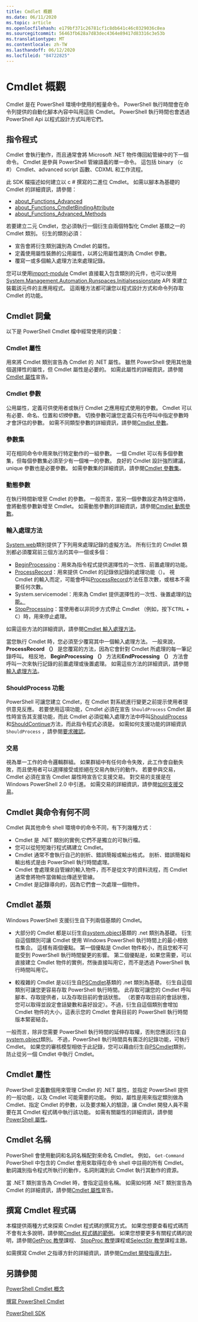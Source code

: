 ```yaml
---
title: Cmdlet 概觀
ms.date: 06/11/2020
ms.topic: article
ms.openlocfilehash: e179bf371c26781cf1c8db641c46c0329036c8ea
ms.sourcegitcommit: 56463fb628a7d83dec4364e89417d83316c3e53b
ms.translationtype: MT
ms.contentlocale: zh-TW
ms.lasthandoff: 06/12/2020
ms.locfileid: "84722825"
---
```

# <a name="cmdlet-overview"></a>Cmdlet 概觀

Cmdlet 是在 PowerShell 環境中使用的輕量命令。 PowerShell 執行時間會在命令列提供的自動化腳本內容中叫用這些 Cmdlet。 PowerShell 執行時間也會透過 PowerShell Api 以程式設計方式叫用它們。

## <a name="cmdlets"></a>指令程式

Cmdlet 會執行動作，而且通常會將 Microsoft .NET 物件傳回給管線中的下一個命令。 Cmdlet 是參與 PowerShell 管線語義的單一命令。
這包括 binary （c #） Cmdlet、advanced script 函數、CDXML 和工作流程。

此 SDK 檔描述如何建立以 c # 撰寫的二進位 Cmdlet。 如需以腳本為基礎的 Cmdlet 的詳細資訊，請參閱：

- [about_Functions_Advanced](/powershell/module/microsoft.powershell.core/about/about_functions_advanced)
- [about_Functions_CmdletBindingAttribute](/powershell/module/microsoft.powershell.core/about/about_functions_cmdletbindingattribute)
- [about_Functions_Advanced_Methods](/powershell/module/microsoft.powershell.core/about/about_functions_advanced_methods)

若要建立二元 Cmdlet，您必須執行一個衍生自兩個特製化 Cmdlet 基類之一的 Cmdlet 類別。 衍生的類別必須：

- 宣告會將衍生類別識別為 Cmdlet 的屬性。
- 定義使用屬性裝飾的公用屬性，以將公用屬性識別為 Cmdlet 參數。
- 覆寫一或多個輸入處理方法來處理記錄。

您可以使用[import-module](/powershell/module/microsoft.powershell.core/import-module) Cmdlet 直接載入包含類別的元件，也可以使用[System.Management.Automation.Runspaces.Initialsessionstate](/dotnet/api/System.Management.Automation.Runspaces.InitialSessionState) API 來建立裝載該元件的主應用程式。 這兩種方法都可讓您以程式設計方式和命令列存取 Cmdlet 的功能。

## <a name="cmdlet-terms"></a>Cmdlet 詞彙

以下是 PowerShell Cmdlet 檔中經常使用的詞彙：

### <a name="cmdlet-attribute"></a>Cmdlet 屬性

用來將 Cmdlet 類別宣告為 Cmdlet 的 .NET 屬性。 雖然 PowerShell 使用其他幾個選擇性的屬性，但 Cmdlet 屬性是必要的。 如需此屬性的詳細資訊，請參閱[Cmdlet 屬性](cmdlet-attribute-declaration.md)宣告。

### <a name="cmdlet-parameter"></a>Cmdlet 參數

公用屬性，定義可供使用者或執行 Cmdlet 之應用程式使用的參數。 Cmdlet 可以有必要、命名、位置和*切換*參數。 切換參數可讓您定義只有在呼叫中指定參數時才會評估的參數。 如需不同類型參數的詳細資訊，請參閱[Cmdlet 參數](cmdlet-parameters.md)。

### <a name="parameter-set"></a>參數集

可在相同命令中用來執行特定動作的一組參數。 一個 Cmdlet 可以有多個參數集，但每個參數集必須至少有一個唯一的參數。 良好的 Cmdlet 設計強烈建議，unique 參數也是必要參數。
如需參數集的詳細資訊，請參閱[Cmdlet 參數集](cmdlet-parameter-sets.md)。

### <a name="dynamic-parameter"></a>動態參數

在執行時間新增至 Cmdlet 的參數。 一般而言，當另一個參數設定為特定值時，會將動態參數新增至 Cmdlet。 如需動態參數的詳細資訊，請參閱[Cmdlet 動態參數](cmdlet-dynamic-parameters.md)。

### <a name="input-processing-methods"></a>輸入處理方法

[System.web](/dotnet/api/System.Management.Automation.Cmdlet)類別提供了下列用來處理記錄的虛擬方法。 所有衍生的 Cmdlet 類別都必須覆寫前三個方法的其中一個或多個：

- [BeginProcessing](/dotnet/api/System.Management.Automation.Cmdlet.BeginProcessing)：用來為指令程式提供選擇性的一次性、前置處理的功能。
- [ProcessRecord](/dotnet/api/System.Management.Automation.Cmdlet.ProcessRecord)：用來提供 Cmdlet 的記錄依記錄的處理功能（）。 視 Cmdlet 的輸入而定，可能會呼叫[ProcessRecord](/dotnet/api/System.Management.Automation.Cmdlet.ProcessRecord)方法任意次數，或根本不需要任何次數。
- System.servicemodel：用來為 Cmdlet 提供選擇性的一次性、後置處理的[功能。](/dotnet/api/System.Management.Automation.Cmdlet.EndProcessing)
- [StopProcessing](/dotnet/api/System.Management.Automation.Cmdlet.StopProcessing)：當使用者以非同步方式停止 Cmdlet （例如，按下<kbd>CTRL</kbd> + <kbd>C</kbd>）時，用來停止處理。

如需這些方法的詳細資訊，請參閱[Cmdlet 輸入處理方法](./cmdlet-input-processing-methods.md)。

當您執行 Cmdlet 時，您必須至少覆寫其中一個輸入處理方法。
一般來說， **ProcessRecord （）** 是您覆寫的方法，因為它會針對 Cmdlet 所處理的每一筆記錄呼叫。 相反地， **BeginProcessing （）** 方法和**EndProcessing （）** 方法會呼叫一次來執行記錄的前置處理或後置處理。 如需這些方法的詳細資訊，請參閱[輸入處理方法](cmdlet-input-processing-methods.md)。

### <a name="shouldprocess-feature"></a>ShouldProcess 功能

PowerShell 可讓您建立 Cmdlet，在 Cmdlet 對系統進行變更之前提示使用者提供意見反應。 若要使用這項功能，Cmdlet 必須在宣告 `ShouldProcess` Cmdlet 屬性時宣告其支援功能，而此 Cmdlet 必須從輸入處理方法中呼叫[ShouldProcess](/dotnet/api/System.Management.Automation.Cmdlet.ShouldProcess)和[ShouldContinue](/dotnet/api/System.Management.Automation.Cmdlet.ShouldContinue)方法，而此指令程式必須是。 如需如何支援功能的詳細資訊 `ShouldProcess` ，請參閱[要求確認](requesting-confirmation-from-cmdlets.md)。

### <a name="transaction"></a>交易

視為單一工作的命令邏輯群組。 如果群組中有任何命令失敗，此工作會自動失敗，而且使用者可以選擇接受或拒絕在交易內執行的動作。 若要參與交易，Cmdlet 必須在宣告 Cmdlet 屬性時宣告它支援交易。 對交易的支援是在 Windows PowerShell 2.0 中引進。 如需交易的詳細資訊，請參閱[如何支援交易](how-to-support-transactions.md)。

## <a name="how-cmdlets-differ-from-commands"></a>Cmdlet 與命令有何不同

Cmdlet 與其他命令 shell 環境中的命令不同，有下列幾種方式：

- Cmdlet 是 .NET 類別的實例;它們不是獨立的可執行檔。
- 您可以從短短幾行程式碼建立 Cmdlet。
- Cmdlet 通常不會執行自己的剖析、錯誤簡報或輸出格式。 剖析、錯誤簡報和輸出格式是由 PowerShell 執行時間處理。
- Cmdlet 會處理來自管線的輸入物件，而不是從文字的資料流程，而 Cmdlet 通常會將物件當做輸出傳遞至管線。
- Cmdlet 是記錄導向的，因為它們會一次處理一個物件。

## <a name="cmdlet-base-classes"></a>Cmdlet 基類

Windows PowerShell 支援衍生自下列兩個基類的 Cmdlet。

- 大部分的 Cmdlet 都是以衍生自[system.object](/dotnet/api/System.Management.Automation.Cmdlet)基類的 .net 類別為基礎。
  衍生自這個類別可讓 Cmdlet 使用 Windows PowerShell 執行時間上的最小相依性集合。 這樣有兩個優點。 第一個優點是 Cmdlet 物件較小，而且您較不可能受到 PowerShell 執行時間變更的影響。 第二個優點是，如果您需要，可以直接建立 Cmdlet 物件的實例，然後直接叫用它，而不是透過 PowerShell 執行時間叫用它。

- 較複雜的 Cmdlet 是以衍生自[PSCmdlet](/dotnet/api/System.Management.Automation.PSCmdlet)基類的 .net 類別為基礎。 衍生自這個類別可讓您更容易存取 PowerShell 執行時間。 此存取可讓您的 Cmdlet 呼叫腳本、存取提供者，以及存取目前的會話狀態。
  （若要存取目前的會話狀態，您可以取得並設定會話變數和喜好設定）。不過，衍生自這個類別會增加 Cmdlet 物件的大小，這表示您的 Cmdlet 會與目前的 PowerShell 執行時間版本緊密結合。

一般而言，除非您需要 PowerShell 執行時間的延伸存取權，否則您應該衍生自[system.object](/dotnet/api/System.Management.Automation.Cmdlet)類別。
不過，PowerShell 執行時間具有廣泛的記錄功能，可執行 Cmdlet。 如果您的審核模型相依于此記錄，您可以藉由衍生自[PSCmdlet](/dotnet/api/System.Management.Automation.PSCmdlet)類別，防止從另一個 Cmdlet 中執行 Cmdlet。

## <a name="cmdlet-attributes"></a>Cmdlet 屬性

PowerShell 定義數個用來管理 Cmdlet 的 .NET 屬性，並指定 PowerShell 提供的一般功能，以及 Cmdlet 可能需要的功能。 例如，屬性是用來指定類別做為 Cmdlet、指定 Cmdlet 的參數，以及要求輸入的驗證，讓 Cmdlet 開發人員不需要在其 Cmdlet 程式碼中執行該功能。 如需有關屬性的詳細資訊，請參閱[PowerShell 屬性](./cmdlet-attributes.md)。

## <a name="cmdlet-names"></a>Cmdlet 名稱

PowerShell 會使用動詞和名詞名稱配對來命名 Cmdlet。 例如， `Get-Command` PowerShell 中包含的 Cmdlet 會用來取得在命令 shell 中註冊的所有 Cmdlet。 動詞識別指令程式所執行的動作，名詞則識別此 Cmdlet 執行其動作的資源。

當 .NET 類別宣告為 Cmdlet 時，會指定這些名稱。 如需如何將 .NET 類別宣告為 Cmdlet 的詳細資訊，請參閱[Cmdlet 屬性](./cmdlet-class-declaration.md)宣告。

## <a name="writing-cmdlet-code"></a>撰寫 Cmdlet 程式碼

本檔提供兩種方式來探索 Cmdlet 程式碼的撰寫方式。 如果您想要查看程式碼而不會有太多說明，請參閱[Cmdlet 程式碼的範例](./examples-of-cmdlet-code.md)。 如果您想要更多有關程式碼的說明，請參閱[GetProc 教學](./getproc-tutorial.md)課程、 [StopProc 教學](./stopproc-tutorial.md)課程或[SelectStr 教學](./selectstr-tutorial.md)課程主題。

如需撰寫 Cmdlet 之指導方針的詳細資訊，請參閱[Cmdlet 開發指導方針](./cmdlet-development-guidelines.md)。

## <a name="see-also"></a>另請參閱

[PowerShell Cmdlet 概念](./windows-powershell-cmdlet-concepts.md)

[撰寫 PowerShell Cmdlet](./writing-a-windows-powershell-cmdlet.md)

[PowerShell SDK](../windows-powershell-reference.md)
